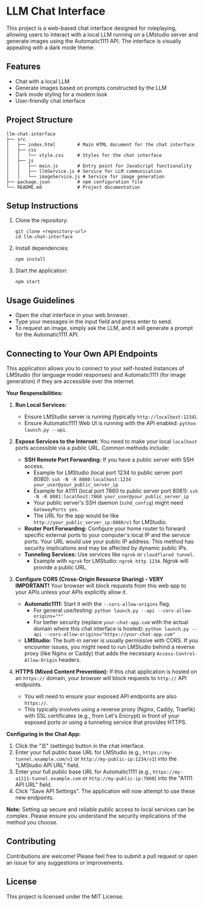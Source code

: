 # LLM Chat Interface

This project is a web-based chat interface designed for roleplaying, allowing users to interact with a local LLM running on a LMstudio server and generate images using the Automatic1111 API. The interface is visually appealing with a dark mode theme.

## Features

- Chat with a local LLM
- Generate images based on prompts constructed by the LLM
- Dark mode styling for a modern look
- User-friendly chat interface

## Project Structure

```
llm-chat-interface
├── src
│   ├── index.html        # Main HTML document for the chat interface
│   ├── css
│   │   └── style.css     # Styles for the chat interface
│   ├── js
│   │   ├── main.js       # Entry point for JavaScript functionality
│   │   ├── llmService.js # Service for LLM communication
│   │   └── imageService.js # Service for image generation
├── package.json          # npm configuration file
└── README.md             # Project documentation
```

## Setup Instructions

1. Clone the repository:
   ```
   git clone <repository-url>
   cd llm-chat-interface
   ```

2. Install dependencies:
   ```
   npm install
   ```

3. Start the application:
   ```
   npm start
   ```

## Usage Guidelines

- Open the chat interface in your web browser.
- Type your messages in the input field and press enter to send.
- To request an image, simply ask the LLM, and it will generate a prompt for the Automatic1111 API.

## Connecting to Your Own API Endpoints

This application allows you to connect to your self-hosted instances of LMStudio (for language model responses) and Automatic1111 (for image generation) if they are accessible over the internet.

**Your Responsibilities:**

1.  **Run Local Services:**
    *   Ensure LMStudio server is running (typically `http://localhost:1234`).
    *   Ensure Automatic1111 Web UI is running with the API enabled: `python launch.py --api`.

2.  **Expose Services to the Internet:**
    You need to make your local `localhost` ports accessible via a public URL. Common methods include:
    *   **SSH Remote Port Forwarding:** If you have a public server with SSH access.
        *   Example for LMStudio (local port 1234 to public server port 8080):
            `ssh -N -R 8080:localhost:1234 your_user@your_public_server_ip`
        *   Example for A1111 (local port 7860 to public server port 8081):
            `ssh -N -R 8081:localhost:7860 your_user@your_public_server_ip`
        *   Your public server's SSH daemon (`sshd_config`) might need `GatewayPorts yes`.
        *   The URL for the app would be like `http://your_public_server_ip:8080/v1` for LMStudio.
    *   **Router Port Forwarding:** Configure your home router to forward specific external ports to your computer's local IP and the service ports. Your URL would use your public IP address. This method has security implications and may be affected by dynamic public IPs.
    *   **Tunneling Services:** Use services like `ngrok` or `cloudflared tunnel`.
        *   Example with `ngrok` for LMStudio: `ngrok http 1234`. Ngrok will provide a public URL.

3.  **Configure CORS (Cross-Origin Resource Sharing) - VERY IMPORTANT!**
    Your browser will block requests from this web app to your APIs unless your APIs explicitly allow it.
    *   **Automatic1111:** Start it with the `--cors-allow-origins` flag.
        *   For general use/testing: `python launch.py --api --cors-allow-origins="*"`
        *   For better security (replace `your-chat-app.com` with the actual domain where this chat interface is hosted):
            `python launch.py --api --cors-allow-origins="https://your-chat-app.com"`
    *   **LMStudio:** The built-in server is usually permissive with CORS. If you encounter issues, you might need to run LMStudio behind a reverse proxy (like Nginx or Caddy) that adds the necessary `Access-Control-Allow-Origin` headers.

4.  **HTTPS (Mixed Content Prevention):**
    If this chat application is hosted on an `https://` domain, your browser will block requests to `http://` API endpoints.
    *   You will need to ensure your exposed API endpoints are also `https://`.
    *   This typically involves using a reverse proxy (Nginx, Caddy, Traefik) with SSL certificates (e.g., from Let's Encrypt) in front of your exposed ports or using a tunneling service that provides HTTPS.

**Configuring in the Chat App:**

1.  Click the "☰" (settings) button in the chat interface.
2.  Enter your full public base URL for LMStudio (e.g., `https://my-tunnel.example.com/v1` or `http://my-public-ip:1234/v1`) into the "LMStudio API URL" field.
3.  Enter your full public base URL for Automatic1111 (e.g., `https://my-a1111-tunnel.example.com` or `http://my-public-ip:7860`) into the "A1111 API URL" field.
4.  Click "Save API Settings". The application will now attempt to use these new endpoints.

**Note:** Setting up secure and reliable public access to local services can be complex. Please ensure you understand the security implications of the method you choose.

## Contributing

Contributions are welcome! Please feel free to submit a pull request or open an issue for any suggestions or improvements.

## License

This project is licensed under the MIT License.